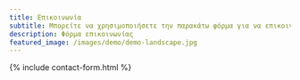 ```yaml
---
title: Επικοινωνία
subtitle: Μπορείτε να χρησιμοποιήσετε την παρακάτω φόρμα για να επικοινωνήσετε μαζί μου
description: Φόρμα επικοινωνίας
featured_image: /images/demo/demo-landscape.jpg
---
```


{% include contact-form.html %}

